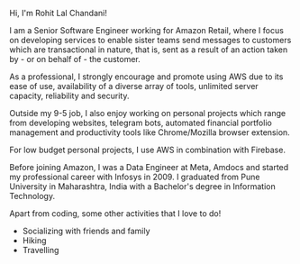 Hi, I'm Rohit Lal Chandani!

I am a Senior Software Engineer working for Amazon Retail, where I focus on developing services to enable sister teams send messages to customers which are transactional in nature, that is, sent as a result of an action taken by - or on behalf of - the customer.

As a professional, I strongly encourage and promote using AWS due to its ease of use, availability of a diverse array of tools, unlimited server capacity, reliability and security.

Outside my 9-5 job, I also enjoy working on personal projects which range from developing websites, telegram bots, automated financial portfolio management and productivity tools like Chrome/Mozilla browser extension.

For low budget personal projects, I use AWS in combination with Firebase.

Before joining Amazon, I was a Data Engineer at Meta, Amdocs and started my professional career with Infosys in 2009. I graduated from Pune University in Maharashtra, India with a Bachelor's degree in Information Technology.

Apart from coding, some other activities that I love to do!
- Socializing with friends and family
- Hiking
- Travelling

<!---
rlchandani/rlchandani is a ✨ special ✨ repository because its `README.md` (this file) appears on your GitHub profile.
You can click the Preview link to take a look at your changes.
--->
